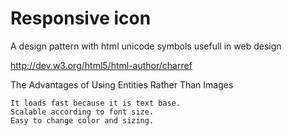 # Responsive icon

A design pattern with html unicode symbols usefull in web design

http://dev.w3.org/html5/html-author/charref

The Advantages of Using Entities Rather Than Images

    It loads fast because it is text base.
    Scalable according to font size.
    Easy to change color and sizing.
